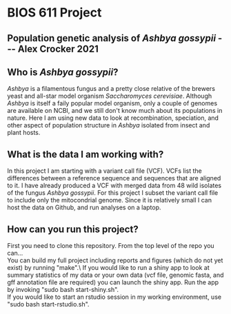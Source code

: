 # BIOS 611 Project
## Population genetic analysis of *Ashbya gossypii* --- Alex Crocker 2021

## Who is *Ashbya gossypii*? 
*Ashbya* is a filamentous fungus and a pretty close relative of the brewers yeast and all-star model organism *Saccharomyces cerevisiae*. Although *Ashbya* is itself a faily popular model organism, only a couple of genomes are available on NCBI, and we still don't know much about its populations in nature. Here I am using new data to look at recombination, speciation, and other aspect of population structure in *Ashbya* isolated from insect and plant hosts. 

## What is the data I am working with?
In this project I am starting with a variant call file (VCF). VCFs list the differences between a reference sequence and sequences that are aligned to it. I have already produced a VCF with merged data from 48 wild isolates of the fungus *Ashbya gossypii*. For this project I subset the variant call file to include only the mitocondrial genome. Since it is relatively small I can host the data on Github, and run analyses on a laptop. 

## How can you run this project?
First you need to clone this repository. From the top level of the repo you can...\
You can build my full project including reports and figures (which do not yet exist) by running "make".\ 
If you would like to run a shiny app to look at summary statistics of my data or your own data (vcf file, genomic fasta, and gff annotation file are required) you can launch the shiny app. Run the app by invoking "sudo bash start-shiny.sh". \
If you would like to start an rstudio session in my working environment, use "sudo bash start-rstudio.sh". 
